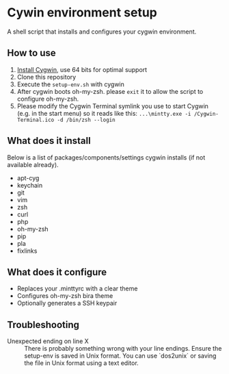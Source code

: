 # Cywin environment setup
A shell script that installs and configures your cygwin environment.

## How to use
1. [Install Cygwin](https://cygwin.com/install.html), use 64 bits for optimal support
1. Clone this repository
1. Execute the `setup-env.sh` with cygwin
1. After cygwin boots oh-my-zsh. please `exit` it to allow the script to configure oh-my-zsh.
1. Please modify the Cygwin Terminal symlink you use to start Cygwin (e.g. in the start menu) so it reads like this: `...\mintty.exe -i /Cygwin-Terminal.ico -d /bin/zsh --login`

## What does it install
Below is a list of packages/components/settings cygwin installs (if not available already).

- apt-cyg
- keychain
- git
- vim
- zsh
- curl
- php
- oh-my-zsh
- pip
- pla
- fixlinks

## What does it configure
- Replaces your .minttyrc with a clear theme
- Configures oh-my-zsh bira theme
- Optionally generates a SSH keypair

## Troubleshooting

<dl>
  <dt>Unexpected ending on line X</dt>
  <dd>
  There is probably something wrong with your line endings. Ensure the setup-env is saved in Unix format. You can use `dos2unix` or saving the file in Unix format using a text editor.
  </dd>
</dl>
